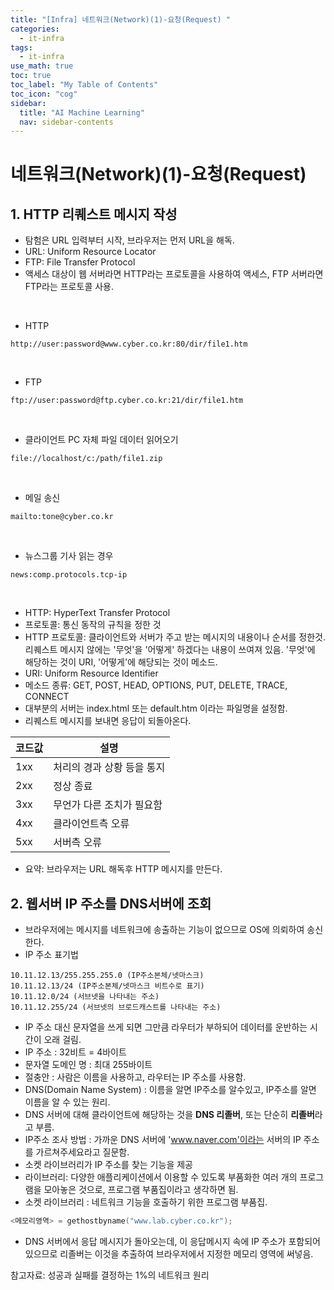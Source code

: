 ```yaml
---
title: "[Infra] 네트워크(Network)(1)-요청(Request) " 
categories:
  - it-infra
tags:
  - it-infra
use_math: true
toc: true
toc_label: "My Table of Contents"
toc_icon: "cog"
sidebar:
  title: "AI Machine Learning"
  nav: sidebar-contents
---
```


# 네트워크(Network)(1)-요청(Request)


## 1. HTTP 리퀘스트 메시지 작성

* 탐험은 URL 입력부터 시작, 브라우저는 먼저 URL을 해독. 
* URL: Uniform Resource Locator
* FTP: File Transfer Protocol
* 액세스 대상이 웹 서버라면 HTTP라는 프로토콜을 사용하여 액세스, FTP 서버라면 FTP라는 프로토콜 사용.
<br />

* HTTP <br />
```
http://user:password@www.cyber.co.kr:80/dir/file1.htm
```
<br />

* FTP <br />
```
ftp://user:password@ftp.cyber.co.kr:21/dir/file1.htm
```
<br />

* 클라이언트 PC 자체 파일 데이터 읽어오기 <br />
```
file://localhost/c:/path/file1.zip
```
<br />

* 메일 송신 <br />
```
mailto:tone@cyber.co.kr
```
<br />

* 뉴스그룹 기사 읽는 경우 <br />
```
news:comp.protocols.tcp-ip
```
<br />


* HTTP: HyperText Transfer Protocol
* 프로토콜: 통신 동작의 규칙을 정한 것
* HTTP 프로토콜: 클라이언트와 서버가 주고 받는 메시지의 내용이나 순서를 정한것. 
리퀘스트 메시지 않에는 '무엇'을 '어떻게' 하겠다는 내용이 쓰여져 있음. 
'무엇'에 해당하는 것이 URI, '어떻게'에 해당되는 것이 메소드.
* URI: Uniform Resource Identifier 
* 메소드 종류: GET, POST, HEAD, OPTIONS, PUT, DELETE, TRACE, CONNECT 
* 대부분의 서버는 index.html 또는 default.htm 이라는 파일명을 설정함. 
* 리퀘스트 메시지를 보내면 응답이 되돌아온다.

코드값 | 설명
-------|-----
1xx | 처리의 경과 상황 등을 통지
2xx | 정상 종료
3xx | 무언가 다른 조치가 필요함
4xx | 클라이언트측 오류
5xx | 서버측 오류

* 요약: 브라우저는 URL 해독후 HTTP 메시지를 만든다.

## 2. 웹서버 IP 주소를 DNS서버에 조회

* 브라우저에는 메시지를 네트워크에 송출하는 기능이 없으므로 OS에 의뢰하여 송신한다. 
* IP 주소 표기법

```
10.11.12.13/255.255.255.0 (IP주소본체/넷마스크)
10.11.12.13/24 (IP주소본체/넷마스크 비트수로 표기)
10.11.12.0/24 (서브넷을 나타내는 주소)
10.11.12.255/24 (서브넷의 브로드캐스트를 나타내는 주소) 
```
* IP 주소 대신 문자열을 쓰게 되면 그만큼 라우터가 부하되어 데이터를 운반하는 시간이 오래 걸림.
* IP 주소 : 32비트 = 4바이트
* 문자열 도메인 명 : 최대 255바이트
* 절충안 : 사람은 이름을 사용하고, 라우터는 IP 주소를 사용함.
* DNS(Domain Name System) : 이름을 알면 IP주소를 알수있고, IP주소를 알면 이름을 알 수 있는 원리.
* DNS 서버에 대해 클라이언트에 해당하는 것을 **DNS 리졸버**, 또는 단순히 **리졸버**라고 부름.
* IP주소 조사 방법 : 가까운 DNS 서버에 'www.naver.com'이라는 서버의 IP 주소를 가르쳐주세요라고 질문함.
* 소켓 라이브러리가 IP 주소를 찾는 기능을 제공 
* 라이브러리: 다양한 애플리케이션에서 이용할 수 있도록 부품화한 여러 개의 프로그램을 모아놓은 것으로, 
프로그램 부품집이라고 생각하면 됨. 
* 소켓 라이브러리 : 네트워크 기능을 호출하기 위한 프로그램 부품집.

```c
<메모리영역> = gethostbyname("www.lab.cyber.co.kr");
```

* DNS 서버에서 응답 메시지가 돌아오는데, 이 응답메시지 속에 IP 주소가 포함되어 있으므로 
리졸버는 이것을 추출하여 브라우저에서 지정한 메모리 영역에 써넣음.

참고자료: 성공과 실패를 결정하는 1%의 네트워크 원리
